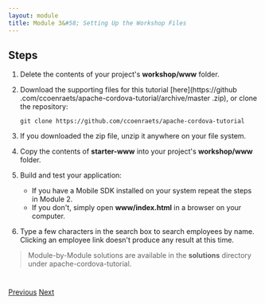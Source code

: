 ```yaml
---
layout: module
title: Module 3&#58; Setting Up the Workshop Files
---
```

## Steps

1. Delete the contents of your project's **workshop/www** folder.

1. Download the supporting files for this tutorial [here](https://github
.com/ccoenraets/apache-cordova-tutorial/archive/master
.zip), or clone the repository:

    ```
    git clone https://github.com/ccoenraets/apache-cordova-tutorial
    ```

1. If you downloaded the zip file, unzip it anywhere on your file system.

1. Copy the contents of **starter-www** into your project's **workshop/www** folder.

1. Build and test your application: 
    - If you have a Mobile SDK installed on your system repeat the steps in Module 2. 
    - If you don't, simply open **www/index.html** in a browser on your computer.

1. Type a few characters in the search box to search employees by name. Clicking an employee link doesn't produce any
 result at this time.


> Module-by-Module solutions are available in the **solutions** directory under apache-cordova-tutorial.



<div class="row" style="margin-top:40px;">
<div class="col-sm-12">
<a href="build-cordova-project.html" class="btn btn-default"><i class="glyphicon glyphicon-chevron-left"></i> 
Previous</a>
<a href="data-storage.html" class="btn btn-default pull-right">Next <i class="glyphicon 
glyphicon-chevron-right"></i></a>
</div>
</div>


